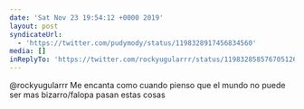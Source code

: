 ```yaml
---
date: 'Sat Nov 23 19:54:12 +0000 2019'
layout: post
syndicateUrl:
  - 'https://twitter.com/pudymody/status/1198328917456834560'
media: []
inReplyTo: 'https://twitter.com/rockyugularrr/status/1198328585767051264'
---
```

@rockyugularrr Me encanta como cuando pienso que el mundo no puede ser mas bizarro/falopa pasan estas cosas